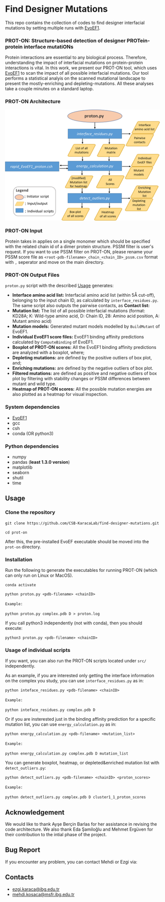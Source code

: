 # Find Designer Mutations
This repo contains the collection of codes to find designer interfacial mutations by setting multiple runs with [EvoEF1](https://github.com/tommyhuangthu/EvoEF). 
### PROT-ON: Structure-based detection of designer PROTein-protein interface mutatiONs
  Protein interactions are essential to any biological process. Therefore, understanding the impact of interfacial mutations on protein-protein interactions is vital. In this work, we present our PROT-ON tool, which uses [EvoEF1](https://github.com/tommyhuangthu/EvoEF) to scan the impact of all possible interfacial mutations. Our tool  performs a statistical analyis on the scanned mutational landscape to present the mostly-enriching and depleting-mutations. All these analyses take a couple minutes on a standard laptop.
### PROT-ON Architecture
<p align="center">
<img align="center" src="proton_code_architecture.png" alt="proton_code_architecture" width = "600" />
</p>

### PROT-ON Input
Protein takes in  applies on a single monomer which should be specified with the related chain id of a dimer protein structure. PSSM filter is user's request. If you want to use PSSM filter on PROT-ON, please rename your PSSM score file as `<root-pdb-filename>_chain_<chain_ID>_pssm.csv` format with `,` seperator and move on the main directory.
### PROT-ON Output Files
`proton.py` script with the described [Usage](https://github.com/CSB-KaracaLab/find-designer-mutations/tree/main#usage) generates: 
  * **Interface amino acid list:** Interfacial amino acid list (within 5Å cut-off), belonging to the input chain ID, as calculated by `interface_residues.py`. The same script also outputs the pairwise contacts, as **Contact list:**
  * **Mutation list:** The list of all possible interfacial mutations (format: KD28A; K: Wild-type amino acid, D: Chain ID, 28: Amino acid position, A: Mutant amino acid)
  * **Mutation models:** Generated mutant models modelled by `BuildMutant` of EvoEF1.
  * **Individual EvoEF1 score files:** EvoEF1 binding affinity predictions calculated by `ComputeBinding` of EvoEF1.
  * **Boxplot of PROT-ON scores:** All the EvoEF1 binding affinity predictions are analyzed with a boxplot, where;
  * **Depleting mutations:** are defined by the positive outliers of box plot, and;
  * **Enriching mutations:** are defined by the negative outliers of box plot. 
  * **Filtered mutations:** are defined as positive and negative outliers of box plot by filtering with stability changes or PSSM differences between mutant and wild type.
  * **Heatmap of PROT-ON scores:** All the possible mutation energies are also plotted as a heatmap for visual inspection.
### System dependencies
* [EvoEF1](https://github.com/tommyhuangthu/EvoEF)
* gcc
* csh
* conda (OR python3)
### Python dependencies
* numpy
* pandas (**least 1.3.0 version**)
* matplotlib
* seaborn
* shutil
* time
## Usage
### Clone the repository
```
git clone https://github.com/CSB-KaracaLab/find-designer-mutations.git
```
```
cd prot-on
```
After this, the pre-installed EvoEF executable should be moved into the `prot-on` directory.
### Installation
Run the following to generate the executables for running PROT-ON (which can only run on Linux or MacOS).
```
conda activate
```
```
python proton.py <pdb-filename> <chainID> 

Example:

python proton.py complex.pdb D > proton.log
```
If you call python3 independently (not with conda), then you should execute:
``` 
python3 proton.py <pdb-filename> <chainID>
```
### Usage of individual scripts
If you want, you can also run the PROT-ON scripts located under `src/` independently. 

As an example, if you are interested only getting the interface information on the complex you study, you can use `interface_residues.py` as in:
```
python inteface_residues.py <pdb-filename> <chainID> 

Example:

python inteface_residues.py complex.pdb D
```
Or if you are insterested just in the binding affinity prediction for a specific mutation list, you can use `energy_calculation.py` as in:
```
python energy_calculation.py <pdb-filename> <mutation_list> 

Example:

python energy_calculation.py complex.pdb D mutation_list
```
You can generate boxplot, heatmap, or depleted&enriched mutation list with `detect_outliers.py`:
```
python detect_outliers.py <pdb-filename> <chainID> <proton_scores>

Example:

python detect_outliers.py complex.pdb D cluster1_1_proton_scores
```
## Acknowledgement
We would like to thank Ayşe Berçin Barlas for her assistance in revising the code architecture. We also thank Eda Şamiloğlu and Mehmet Ergüven for their contribution to the intial phase of the project.
## Bug Report
If you encounter any problem, you can contact Mehdi or Ezgi via:
## Contacts
* ezgi.karaca@ibg.edu.tr
* mehdi.kosaca@msfr.ibg.edu.tr
